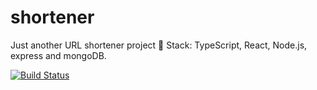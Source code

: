 # shortener
Just another URL shortener project :see_no_evil:
Stack: TypeScript, React, Node.js, express and mongoDB.

[![Build
Status](https://travis-ci.org/EvandroLG/shortener.svg?branch=master)](https://travis-ci.org/EvandroLG/shortener)
